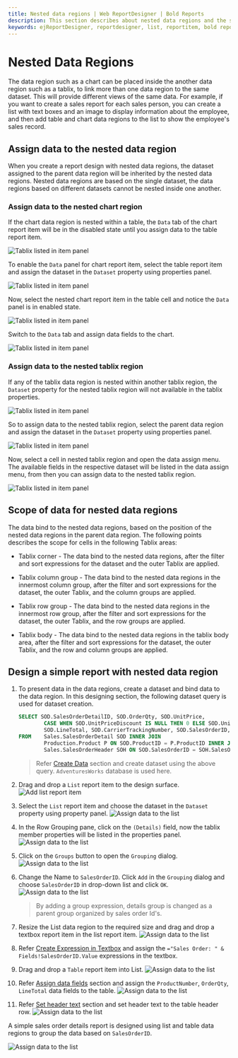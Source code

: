 ```yaml
---
title: Nested data regions | Web ReportDesigner | Bold Reports
description: This section describes about nested data regions and the steps design a report with nested data regions in Bold Report Designer
keywords: ejReportDesigner, reportdesigner, list, reportitem, bold reports, documentation, help, ej, user guide, demo, samples, bold reports, bold reporting, nested data regions, tablix
---
```


# Nested Data Regions

The data region such as a chart can be placed inside the another data region such as a tablix, to link more than one data region to the same dataset. This will provide different views of the same data. For example, if you want to create a sales report for each sales person, you can create a list with text boxes and an image to display information about the employee, and then add table and chart data regions to the list to show the employee's sales record.

## Assign data to the nested data region

When you create a report design with nested data regions, the dataset assigned to the parent data region will be inherited by the nested data regions. Nested data regions are based on the single dataset, the data regions based on different datasets cannot be nested inside one another.

### Assign data to the nested chart region

If the chart data region is nested within a table, the `Data` tab of the chart report item will be in the disabled state until you assign data to the table report item.

![Tablix listed in item panel](/static/assets/on-premise/images/report-designer/report-items/tablix-nested-data-regions/assign-data-to-chart-initial-view.png)

To enable the `Data` panel for chart report item, select the table report item and assign the dataset in the `Dataset` property using properties panel.

![Tablix listed in item panel](/static/assets/on-premise/images/report-designer/report-items/tablix-nested-data-regions/assign-data-to-table.png)

Now, select the nested chart report item in the table cell and notice the `Data` panel is in enabled state.

![Tablix listed in item panel](/static/assets/on-premise/images/report-designer/report-items/tablix-nested-data-regions/assign-data-to-chart-enabled-view.png)

Switch to the `Data` tab and assign data fields to the chart.

![Tablix listed in item panel](/static/assets/on-premise/images/report-designer/report-items/tablix-nested-data-regions/chart-data-panel-full-view.png)

### Assign data to the nested tablix region

If any of the tablix data region is nested within another tablix region, the `Dataset` property for the nested tablix region will not available in the tablix properties.

![Tablix listed in item panel](/static/assets/on-premise/images/report-designer/report-items/tablix-nested-data-regions/assign-data-for-nested-table.png)

So to assign data to the nested tablix region, select the parent data region and assign the dataset in the `Dataset` property using properties panel.

![Tablix listed in item panel](/static/assets/on-premise/images/report-designer/report-items/tablix-nested-data-regions/assign-data-to-parent-data-region.png)

Now, select a cell in nested tablix region and open the data assign menu. The available fields in the respective dataset will be listed in the data assign menu, from then you can assign data to the nested tablix region.

![Tablix listed in item panel](/static/assets/on-premise/images/report-designer/report-items/tablix-nested-data-regions/data-assign-menu.png)

## Scope of data for nested data regions

The data bind to the nested data regions, based on the position of the nested data regions in the parent data region. The following points describes the scope for cells in the following Tablix areas:

* Tablix corner - The data bind to the nested data regions, after the filter and sort expressions for the dataset and the outer Tablix are applied.

* Tablix column group - The data bind to the nested data regions in the innermost column group, after the filter and sort expressions for the dataset, the outer Tablix, and the column groups are applied.

* Tablix row group - The data bind to the nested data regions in the innermost row group, after the filter and sort expressions for the dataset, the outer Tablix, and the row groups are applied.

* Tablix body - The data bind to the nested data regions in the tablix body area, after the filter and sort expressions for the dataset, the outer Tablix, and the row and column groups are applied.

## Design a simple report with nested data region

1. To present data in the data regions, create a dataset and bind data to the data region. In this designing section, the following dataset query is used for dataset creation.

    ```sql
    SELECT SOD.SalesOrderDetailID, SOD.OrderQty, SOD.UnitPrice,
            CASE WHEN SOD.UnitPriceDiscount IS NULL THEN 0 ELSE SOD.UnitPriceDiscount END AS UnitPriceDiscount,
            SOD.LineTotal, SOD.CarrierTrackingNumber, SOD.SalesOrderID, P.Name, P.ProductNumber
    FROM    Sales.SalesOrderDetail SOD INNER JOIN
            Production.Product P ON SOD.ProductID = P.ProductID INNER JOIN
            Sales.SalesOrderHeader SOH ON SOD.SalesOrderID = SOH.SalesOrderID
    ```
    > Refer [Create Data](/designer-guide/report-designer/manage-data/dataset/create-an-embedded-dataset/#create-an-embedded-dataset) section and create dataset using the above query. `AdventuresWorks` database is used here.
2. Drag and drop a `List` report item to the design surface.
![Add list report item](/static/assets/on-premise/images/report-designer/report-items/tablix-nested-data-regions/add-list-report-item.png)
3. Select the `List` report item and choose the dataset in the `Dataset` property using property panel.
![Assign data to the list](/static/assets/on-premise/images/report-designer/report-items/tablix-nested-data-regions/assign-dataset-to-list.png)
4. In the Row Grouping pane, click on the `(Details)` field, now the tablix member properties will be listed in the properties panel.
![Assign data to the list](/static/assets/on-premise/images/report-designer/report-items/tablix-nested-data-regions/open-details-group-properties.png)
5. Click on the `Groups` button to open the `Grouping` dialog.
![Assign data to the list](/static/assets/on-premise/images/report-designer/report-items/tablix-nested-data-regions/grouping-button.png)
6. Change the Name to `SalesOrderID`. Click `Add` in the `Grouping` dialog and choose `SalesOrderID` in drop-down list and click `OK`.
![Assign data to the list](/static/assets/on-premise/images/report-designer/report-items/tablix-nested-data-regions/create-group-expression.png)
   > By adding a group expression, details group is changed as a parent group organized by sales order Id's.
7. Resize the List data region to the required size and drag and drop a textbox report item in the list report item.
![Assign data to the list](/static/assets/on-premise/images/report-designer/report-items/tablix-nested-data-regions/add-textboxes-inside-list-report-item.png)
8. Refer [Create Expression in Textbox](/designer-guide/report-designer/report-items/textbox/design-rdl-report-using-textbox/#display-dynamic-text-using-expression) and assign the `="Sales Order: " & Fields!SalesOrderID.Value` expressions in the textbox.
9. Drag and drop a `Table` report item into List.
![Assign data to the list](/static/assets/on-premise/images/report-designer/report-items/tablix-nested-data-regions/add-table-in-list-report-item.png)
10. Refer [Assign data fields](/designer-guide/report-designer/report-items/tablix/assign-data-to-tablix-data-region/#assign-fields-using-data-assign-menu) section and assign the `ProductNumber`, `OrderQty`, `LineTotal` data fields to the table.
![Assign data to the list](/static/assets/on-premise/images/report-designer/report-items/tablix-nested-data-regions/assign-data-fields-in-table.png)
11. Refer [Set header text](/designer-guide/report-designer/report-items/tablix/design-ssrs-rdl-report-using-table/#set-header-text) section and set header text to the table header row.
![Assign data to the list](/static/assets/on-premise/images/report-designer/report-items/tablix-nested-data-regions/set-table-header-row-text.png)

A simple sales order details report is designed using list and table data regions to group the data based on `SalesOrderID`.

![Assign data to the list](/static/assets/on-premise/images/report-designer/report-items/tablix-nested-data-regions/final-design.png)
